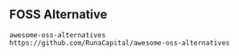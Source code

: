 ## FOSS Alternative 

    awesome-oss-alternatives
    https://github.com/RunaCapital/awesome-oss-alternatives